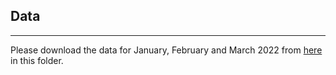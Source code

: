 ## Data
---------------------

Please download the data for January, February and March 2022 from [here](https://www1.nyc.gov/site/tlc/about/tlc-trip-record-data.page) in this folder.